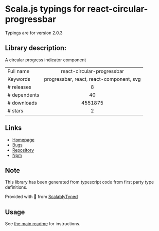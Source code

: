 
# Scala.js typings for react-circular-progressbar

Typings are for version 2.0.3

## Library description:
A circular progress indicator component

|                    |                 |
| ------------------ | :-------------: |
| Full name          | react-circular-progressbar |
| Keywords           | progressbar, react, react-component, svg |
| # releases         | 8 |
| # dependents       | 40 |
| # downloads        | 4551875 |
| # stars            | 2 |

## Links
- [Homepage](https://github.com/kevinsqi/react-circular-progressbar#readme)
- [Bugs](https://github.com/kevinsqi/react-circular-progressbar/issues)
- [Repository](https://github.com/kevinsqi/react-circular-progressbar)
- [Npm](https://www.npmjs.com/package/react-circular-progressbar)
    


## Note
This library has been generated from typescript code from first party type definitions.

Provided with :purple_heart: from [ScalablyTyped](https://github.com/oyvindberg/ScalablyTyped)

## Usage
See [the main readme](../../readme.md) for instructions.


